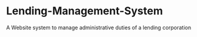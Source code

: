 # Lending-Management-System

A Website system to manage administrative duties of a lending corporation
